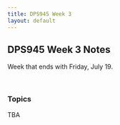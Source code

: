 ```yaml
---
title: DPS945 Week 3
layout: default
---
```


## DPS945 Week 3 Notes

Week that ends with Friday, July 19. 

<br>

### Topics

TBA

<br>
